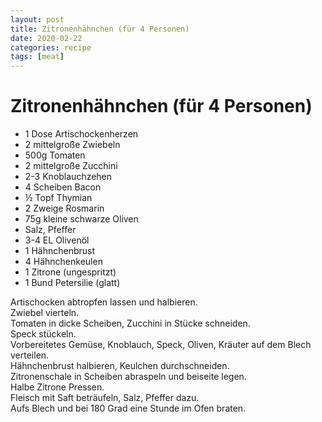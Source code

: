 ```yaml
---
layout: post
title: Zitronenhähnchen (für 4 Personen)
date: 2020-02-22
categories: recipe
tags: [meat]
---
```

# Zitronenhähnchen (für 4 Personen)

- 1 Dose Artischockenherzen
- 2 mittelgroße Zwiebeln
- 500g Tomaten
- 2 mittelgroße Zucchini
- 2-3 Knoblauchzehen
- 4 Scheiben Bacon
- ½ Topf Thymian
- 2 Zweige Rosmarin
- 75g kleine schwarze Oliven
- Salz, Pfeffer
- 3-4 EL Olivenöl
- 1 Hähnchenbrust
- 4 Hähnchenkeulen
- 1 Zitrone (ungespritzt)
- 1 Bund Petersilie (glatt)

Artischocken abtropfen lassen und halbieren.  
Zwiebel vierteln.  
Tomaten in dicke Scheiben, Zucchini in Stücke schneiden.  
Speck stückeln.  
Vorbereitetes Gemüse, Knoblauch, Speck, Oliven, Kräuter auf dem Blech verteilen.  
Hähnchenbrust halbieren, Keulchen durchschneiden.  
Zitronenschale in Scheiben abraspeln und beiseite legen.  
Halbe Zitrone Pressen.  
Fleisch mit Saft beträufeln, Salz, Pfeffer dazu.  
Aufs Blech und bei 180 Grad eine Stunde im Ofen braten.  

